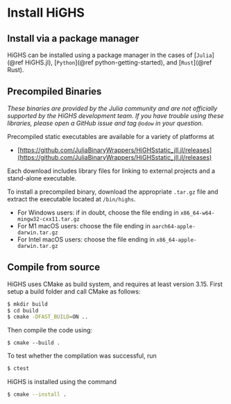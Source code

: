 # Install HiGHS

## Install via a package manager

HiGHS can be installed using a package manager in the cases of
[`Julia`](@ref HiGHS.jl), [`Python`](@ref python-getting-started), and
[`Rust`](@ref Rust).

## Precompiled Binaries

_These binaries are provided by the Julia community and are not officially
supported by the HiGHS development team. If you have trouble using these
libraries, please open a GitHub issue and tag `@odow` in your question._

Precompiled static executables are available for a variety of platforms at

 * [https://github.com/JuliaBinaryWrappers/HiGHSstatic_jll.jl/releases](https://github.com/JuliaBinaryWrappers/HiGHSstatic_jll.jl/releases)

Each download includes library files for linking to external projects and a
stand-alone executable.

To install a precompiled binary, download the appropriate `.tar.gz` file and
extract the executable located at `/bin/highs`.

 * For Windows users: if in doubt, choose the file ending in `x86_64-w64-mingw32-cxx11.tar.gz`
 * For M1 macOS users: choose the file ending in `aarch64-apple-darwin.tar.gz`
 * For Intel macOS users: choose the file ending in `x86_64-apple-darwin.tar.gz`

## Compile from source

HiGHS uses CMake as build system, and requires at least version 3.15. First
setup a build folder and call CMake as follows:

```bash
$ mkdir build
$ cd build
$ cmake -DFAST_BUILD=ON ..
```

Then compile the code using:

```bashs
$ cmake --build .
```

To test whether the compilation was successful, run

```bash
$ ctest
```

HiGHS is installed using the command

```bash
$ cmake --install .
```
